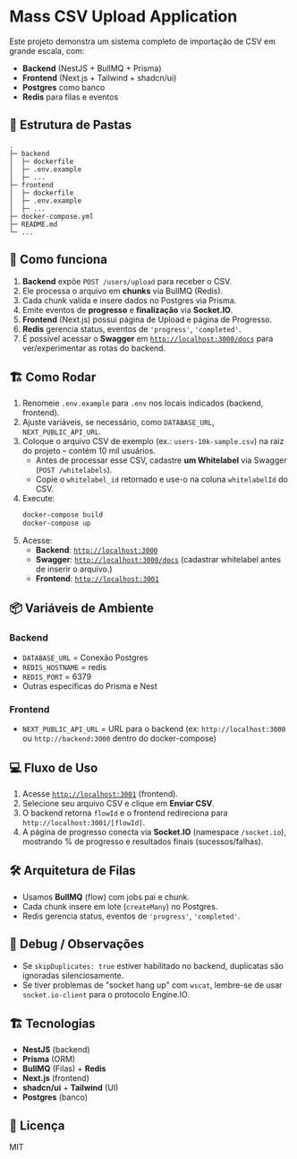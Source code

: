 # Mass CSV Upload Application

Este projeto demonstra um sistema completo de importação de CSV em grande escala, com:
- **Backend** (NestJS + BullMQ + Prisma)
- **Frontend** (Next.js + Tailwind + shadcn/ui)
- **Postgres** como banco
- **Redis** para filas e eventos

## 📂 Estrutura de Pastas

```
.
├─ backend
│  ├─ dockerfile
│  ├─ .env.example
│  ├─ ...
├─ frontend
│  ├─ dockerfile
│  ├─ .env.example
│  ├─ ...
├─ docker-compose.yml
├─ README.md
└─ ...
```

## 🚀 Como funciona

1. **Backend** expõe `POST /users/upload` para receber o CSV.
2. Ele processa o arquivo em **chunks** via BullMQ (Redis).
3. Cada chunk valida e insere dados no Postgres via Prisma.
4. Emite eventos de **progresso** e **finalização** via **Socket.IO**.
5. **Frontend** (Next.js) possui página de Upload e página de Progresso.
6. **Redis** gerencia status, eventos de `'progress'`, `'completed'`.
7. É possível acessar o **Swagger** em [`http://localhost:3000/docs`](http://localhost:3000/docs) para ver/experimentar as rotas do backend.

## 🏗 Como Rodar

1. Renomeie `.env.example` para `.env` nos locais indicados (backend, frontend).
2. Ajuste variáveis, se necessário, como `DATABASE_URL`, `NEXT_PUBLIC_API_URL`.
3. Coloque o arquivo CSV de exemplo (ex.: `users-10k-sample.csv`) na raiz do projeto – contém 10 mil usuários.
   - Antes de processar esse CSV, cadastre **um Whitelabel** via Swagger (`POST /whitelabels`).
   - Copie o `whitelabel_id` retornado e use-o na coluna `whitelabelId` do CSV.
4. Execute:
   ```bash
   docker-compose build
   docker-compose up
   ```
5. Acesse:
   - **Backend**: [`http://localhost:3000`](http://localhost:3000)
   - **Swagger**: [`http://localhost:3000/docs`](http://localhost:3000/docs)  (cadastrar whitelabel antes de inserir o arquivo.)
   - **Frontend**: [`http://localhost:3001`](http://localhost:3001)

## 📦 Variáveis de Ambiente

### Backend
- `DATABASE_URL` = Conexão Postgres
- `REDIS_HOSTNAME` = redis
- `REDIS_PORT` = 6379
- Outras específicas do Prisma e Nest

### Frontend
- `NEXT_PUBLIC_API_URL` = URL para o backend (ex: `http://localhost:3000` ou `http://backend:3000` dentro do docker-compose)

## 💻 Fluxo de Uso

1. Acesse [`http://localhost:3001`](http://localhost:3001) (frontend).
2. Selecione seu arquivo CSV e clique em **Enviar CSV**.
3. O backend retorna `flowId` e o frontend redireciona para `http://localhost:3001/[flowId]`.
4. A página de progresso conecta via **Socket.IO** (namespace `/socket.io`), mostrando % de progresso e resultados finais (sucessos/falhas).

## 🛠 Arquitetura de Filas

- Usamos **BullMQ** (flow) com jobs pai e chunk.
- Cada chunk insere em lote (`createMany`) no Postgres.
- Redis gerencia status, eventos de `'progress'`, `'completed'`.

## 🐞 Debug / Observações

- Se `skipDuplicates: true` estiver habilitado no backend, duplicatas são ignoradas silenciosamente.
- Se tiver problemas de "socket hang up" com `wscat`, lembre-se de usar `socket.io-client` para o protocolo Engine.IO.

## 🏗 Tecnologias

- **NestJS** (backend)
- **Prisma** (ORM)
- **BullMQ** (Filas) + **Redis**
- **Next.js** (frontend)
- **shadcn/ui** + **Tailwind** (UI)
- **Postgres** (banco)

## 📃 Licença
MIT

